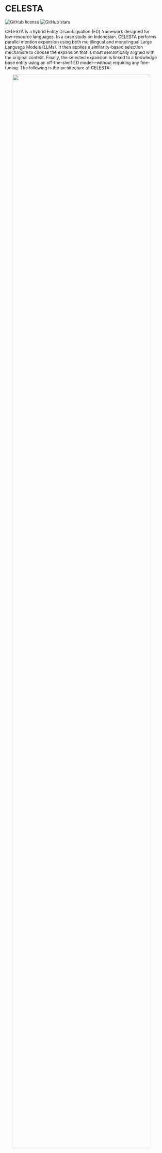 # CELESTA

![GitHub license](https://img.shields.io/github/license/dice-group/CELESTA)
![GitHub stars](https://img.shields.io/github/stars/dice-group/CELESTA?style=social)

CELESTA is a hybrid Entity Disambiguation (ED) framework designed for low-resource languages. In a case study on Indonesian, CELESTA performs parallel mention expansion using both multilingual and monolingual Large Language Models (LLMs). It then applies a similarity-based selection mechanism to choose the expansion that is most semantically aligned with the original context. Finally, the selected expansion is linked to a knowledge base entity using an off-the-shelf ED model—without requiring any fine-tuning. The following is the architecture of CELESTA:

<p align="center">
<img src="images/celesta_architecture.png" width="95%">
</p>


## 📂 Repository Structure
```
│
├── datasets/                     		# Input datasets (IndGEL, IndQEL, IndEL-WIKI)
├── ReFinED_format_datasets           		# ReFinED-purpose input datasets 
├── images/                       		# Architecture visualizations
│   └── celesta_architecture.jpg
├── src/                          		# Source code for CELESTA modules
│   └── mention_expansion/        		# Scripts of mention expansion
│   └── mention_expansion_selection/    	# Scripts of mention expansion selection
│   └── mention_expansion_implementation	# Scripts of mention expansion implementation on the sentences
│   └── refined_zero_shot_evaluation.py 	# Scripts of CELESTA with ReFinED evaluation
├── with_mention_expansion           		# Sentences with mention expansion from test sets of three datasets
├── similarity_based_expansion_selection        # Selected mention expansion using similarity measurement
├── requirements.txt              		# Python dependencies
├── README.md                     		# Project overview
└── LICENSE                       		# License file
```

## ⚙️ Installation

1. **Clone the repository**
```bash
   
   git clone https://github.com/dice-group/CELESTA.git
   cd CELESTA 

```

2. **Create the environment**
```

conda create -n celesta python=3.10
conda activate celesta
pip install -r requirements.txt

```
3. **Install CELESTA-mGENRE**
```

# change folder to entity_disambiguation directory
cd entity_disambiguation

# run script to install CELESTA-mGENRE
bash INSTALL-CELESTA-mGENRE.sh

```

## Evaluation

### 📊 Datasets

CELESTA is evaluated on three Indonesian Entity Disambiguation (ED) datasets: **IndGEL**, **IndQEL**, and **IndEL-WIKI**.  
- **IndGEL** (general domain) and **IndQEL** (specific domain) are from the [IndEL dataset](https://github.com/dice-group/IndEL).  
- **IndEL-WIKI** is a new dataset we created to provide additional evaluation data for CELESTA.

| Dataset Property             | IndGEL | IndQEL | IndEL-WIKI |
|------------------------------|-------:|-------:|-----------:|
| **Sentences**                | 2,114  | 2,621  | 24,678     |
| **Total entities**           | 4,765  | 2,453  | 24,678     |
| **Unique entities**          | 55     | 16     | 24,678     |
| **Entities / sentence**      | 2.4    | 1.6    | 1.0        |
| **Train set sentences**      | 1,674  | 2,076  | 17,172     |
| **Validation set sentences** | 230    | 284    | 4,958      |
| **Test set sentences**       | 230    | 284    | 4,958      |



### 🤖 Large Language Models (LLMs)

CELESTA uses **two hybrid LLMs**:

- **Multilingual LLMs**
  - [LLaMA-3](https://huggingface.co/meta-llama/Meta-Llama-3-70B-Instruct)
  - [Mistral](https://huggingface.co/mistralai/Mistral-7B-Instruct-v0.3)

- **Indonesian Monolingual LLMs**
  - [Komodo](https://huggingface.co/suayptalha/Komodo-7B-Instruct)
  - [Merak](https://huggingface.co/Ichsan2895/Merak-7B-v4-GGUF)

## 🚀 Usage
### Mention Expansion
1. Run mention expansion
```
# Change directory to the src folder
cd src

# Run the mention expansion script
mention_expansion.py [-h] [--model_name MODEL_NAME] [--prompt_type PROMPT_TYPE] [--dataset DATASET] [--split SPLIT] [--llm_name LLM_NAME] [--input_dir INPUT_DIR]
                            [--output_dir OUTPUT_DIR] [--batch_size BATCH_SIZE] [--save_every SAVE_EVERY] [--save_interval SAVE_INTERVAL]

Example: python mention_expansion.py --model_name meta-llama/Meta-Llama-3-70B-Instruct --prompt_type few-shot --dataset IndGEL --llm_name llama-3

```

2. Combine all LLMs results in one file. 
```
# Change directory to the similarity_based_expansion_selection folder/{dataset}/{prompt_type}.
cd ../similarity_based_expansion_selection/{dataset}/{prompt_type}

# Store the files accordingly 
```

### Similarity-based mention expansion selection
1. Run mention expansion selection
```
# Change directory to the src folder
cd src

# Run the mention expansion selection script
select_expansion.py [-h] [--input_dir INPUT_DIR] [--output_dir OUTPUT_DIR] 
                    [--dataset DATASET] [--prompt_type PROMPT_TYPE] 
                    [--threshold THRESHOLD]

Example: python mention_expansion_selection.py --input_dir ../similarity_based_expansion_selection/ --output_dir ../similarity_based_expansion_selection/ --dataset IndGEL --prompt_type few-shot --threshold 0.80

```

### Entity Candidates and Final Entity Selection
1. Using [ReFinED](https://github.com/amazon-science/ReFinED) 
```
# Clone the [repository](https://github.com/amazon-science/ReFinED) 
git clone https://github.com/amazon-science/ReFinED

# Change the directory to ReFinED/src/
cd ReFinED/src/

# Store refined_zero_shot_evaluation.py in the current directory

# Run the script
python refined_zero_shot_evaluation.py [-h] [--input_dir INPUT_DIR] [--dataset DATASET]
		     [--prompt_type PROMPT_TYPE] [--llm1 LLM1_NAME] [--llm2 LLM2_NAME]
		     [--ed_threshold ED_THRESHOLD]

Example: python refined_zero_shot_evaluation.py --input_dir ../similarity_based_mention_expansion --dataset IndGEL --prompt_type few-shot --llm1 Llama-3 --llm2 Komodo --ed_threshold 0.15
```
2. Using [mGENRE](https://github.com/facebookresearch/GENRE)
```
# Run script to CELESTA-mGENRE
bash run-CELESTA-mGENRE.sh
```

### 📈 Results
1. General Performance

The table below compares CELESTA with two baseline ED models ([ReFinED](https://github.com/amazon-science/ReFinED) and [mGENRE](https://github.com/facebookresearch/GENRE)) across the three evaluation datasets. **Bold** values indicate the highest score for each metric within a dataset.


| Dataset     | Model            | Precision | Recall  | F1      |
|-------------|------------------|-----------|---------|---------|
| **IndGEL**  | ReFinED          | **0.749**     | 0.547   | 0.633   |
|             | mGENRE           | 0.742     | 0.718   | 0.730   |
|             | **CELESTA (ours)** | 0.748 | **0.722** | **0.735** |
| **IndQEL**  | ReFinED          | 0.208     | 0.160   | 0.181   |
|             | mGENRE           | 0.298 | 0.298 | 0.298 |
|             | **CELESTA (ours)** | **0.298** | **0.298** | **0.298** |
| **IndEL-WIKI** | ReFinED       | **0.627** | 0.327   | 0.430   |
|             | mGENRE           | 0.601     | 0.489 | 0.539 |
|             | **CELESTA (ours)** | 0.595     | **0.495**   | **0.540**   |


The table below reports Precision (P), Recall (R), and F1 for CELESTA and individual LLM configurations across the three datasets, under both **zero-shot** and **few-shot** prompting. **Bold** values mark the highest F1 score within each dataset–prompting combination. Results are shown for CELESTA using **ReFinED** to generate candidate entities and retrieve the corresponding Wikidata URIs.

<table>
<thead>
<tr>
<th rowspan="2">Dataset</th>
<th rowspan="2">Model</th>
<th colspan="3">Zero-shot</th>
<th colspan="3">Few-shot</th>
</tr>
<tr>
<th>P</th><th>R</th><th>F1</th>
<th>P</th><th>R</th><th>F1</th>
</tr>
</thead>
<tbody>

<!-- IndGEL -->
<tr>
<td rowspan="9"><b>IndGEL</b></td>
<td>LLaMA-3</td><td>0.727</td><td><b>0.499</b></td><td><b>0.592</b></td><td>0.777</td><td>0.531</td><td>0.631</td>
</tr>
<tr><td>Mistral</td><td>0.699</td><td>0.411</td><td>0.517</td><td><b>0.806</b></td><td>0.310</td><td>0.448</td></tr>
<tr><td>Komodo</td><td>0.709</td><td>0.447</td><td>0.548</td><td>0.704</td><td>0.527</td><td>0.603</td></tr>
<tr><td>Merak</td><td>0.654</td><td>0.441</td><td>0.526</td><td>0.749</td><td>0.547</td><td>0.633</td></tr>

<tr style="background-color:#f0f0f0">
<td colspan="7"><b>CELESTA with ReFinED</b></td>
</tr>

<tr><td>LLaMA-3 & Komodo</td><td><b>0.731</b></td><td>0.437</td><td>0.547</td><td>0.757</td><td>0.513</td><td>0.612</td></tr>
<tr><td>LLaMA-3 & Merak</td><td>0.688</td><td>0.431</td><td>0.530</td><td>0.802</td><td><b>0.586</b></td><td><b>0.677</b></td></tr>
<tr><td>Mistral & Komodo</td><td>0.719</td><td>0.390</td><td>0.506</td><td>0.781</td><td>0.344</td><td>0.478</td></tr>
<tr><td>Mistral & Merak</td><td>0.678</td><td>0.402</td><td>0.505</td><td>0.779</td><td>0.503</td><td>0.611</td></tr>

<!-- IndQEL -->
<tr>
<td rowspan="9"><b>IndQEL</b></td>
<td>LLaMA-3</td><td>0.154</td><td>0.051</td><td>0.077</td><td><b>0.327</b></td><td>0.058</td><td>0.099</td>
</tr>
<tr><td>Mistral</td><td>0.179</td><td>0.131</td><td>0.151</td><td>0.072</td><td>0.029</td><td>0.042</td></tr>
<tr><td>Komodo</td><td>0.158</td><td>0.116</td><td>0.134</td><td>0.208</td><td><b>0.160</b></td><td><b>0.181</b></td></tr>
<tr><td>Merak</td><td><b>0.203</b></td><td><b>0.149</b></td><td><b>0.172</b></td><td>0.142</td><td>0.106</td><td>0.121</td></tr>

<tr style="background-color:#f0f0f0">
<td colspan="7"><b>CELESTA with ReFinED</b></td>
</tr>

<tr><td>LLaMA-3 & Komodo</td><td>0.138</td><td>0.047</td><td>0.071</td><td>0.282</td><td>0.073</td><td>0.116</td></tr>
<tr><td>LLaMA-3 & Merak</td><td>0.160</td><td>0.113</td><td>0.132</td><td>0.130</td><td>0.098</td><td>0.112</td></tr>
<tr><td>Mistral & Komodo</td><td>0.138</td><td>0.095</td><td>0.112</td><td>0.107</td><td>0.047</td><td>0.066</td></tr>
<tr><td>Mistral & Merak</td><td>0.196</td><td>0.146</td><td>0.167</td><td>0.128</td><td>0.095</td><td>0.109</td></tr>

<!-- IndEL-WIKI -->
<tr>
<td rowspan="9"><b>IndEL-WIKI</b></td>
<td>LLaMA-3</td><td>0.581</td><td>0.234</td><td>0.332</td><td>0.639</td><td>0.322</td><td>0.428</td>
</tr>
<tr><td>Mistral</td><td>0.565</td><td>0.232</td><td>0.329</td><td>0.552</td><td>0.201</td><td>0.294</td></tr>
<tr><td>Komodo</td><td>0.592</td><td>0.256</td><td>0.357</td><td>0.591</td><td>0.270</td><td>0.370</td></tr>
<tr><td>Merak</td><td>0.591</td><td><b>0.285</b></td><td><b>0.385</b></td><td>0.548</td><td>0.293</td><td>0.382</td></tr>

<tr style="background-color:#f0f0f0">
<td colspan="7"><b>CELESTA with ReFinED</b></td>
</tr>

<tr><td>LLaMA-3 & Komodo</td><td>0.577</td><td>0.234</td><td>0.332</td><td>0.639</td><td>0.322</td><td>0.428</td></tr>
<tr><td>LLaMA-3 & Merak</td><td><b>0.596</b></td><td>0.273</td><td>0.374</td><td><b>0.641</b></td><td><b>0.355</b></td><td><b>0.457</b></td></tr>
<tr><td>Mistral & Komodo</td><td>0.576</td><td>0.231</td><td>0.330</td><td>0.575</td><td>0.219</td><td>0.317</td></tr>
<tr><td>Mistral & Merak</td><td>0.564</td><td>0.248</td><td>0.345</td><td>0.581</td><td>0.270</td><td>0.369</td></tr>

</tbody>
</table>

These results show CELESTA’s performance when using mGENRE for candidate generation and Wikidata URI retrieval.

<table>
<thead>
<tr>
<th rowspan="2">Dataset</th>
<th rowspan="2">Model</th>
<th colspan="3">Zero-shot</th>
<th colspan="3">Few-shot</th>
</tr>
<tr>
<th>P</th><th>R</th><th>F1</th>
<th>P</th><th>R</th><th>F1</th>
</tr>
</thead>
<tbody>

<!-- IndGEL -->
<tr>
<td rowspan="9"><b>IndGEL</b></td>
<td>LLaMA-3</td><td><b>0.720</b></td><td><b>0.694</b></td><td><b>0.707</b></td><td>0.742</td><td>0.718</td><td>0.730</td>
</tr>
<tr><td>Mistral</td><td>0.667</td><td>0.640</td><td>0.653</td><td>0.607</td><td>0.584</td><td>0.595</td></tr>
<tr><td>Komodo</td><td>0.702</td><td>0.668</td><td>0.685</td><td>0.740</td><td>0.698</td><td>0.718</td></tr>
<tr><td>Merak</td><td>0.611</td><td>0.576</td><td>0.594</td><td>0.696</td><td>0.672</td><td>0.684</td></tr>

<tr style="background-color:#f0f0f0">
<td colspan="7"><b>CELESTA with mGENRE</b></td>
</tr>

<tr><td>LLaMA-3 & Komodo</td><td>0.695</td><td>0.660</td><td>0.677</td><td>0.741</td><td>0.708</td><td>0.724</td></tr>
<tr><td>LLaMA-3 & Merak</td><td>0.631</td><td>0.596</td><td>0.613</td><td><b>0.748</b></td><td><b>0.722</b></td><td><b>0.735</b></td></tr>
<tr><td>Mistral & Komodo</td><td>0.657</td><td>0.632</td><td>0.644</td><td>0.623</td><td>0.602</td><td>0.612</td></tr>
<tr><td>Mistral & Merak</td><td>0.620</td><td>0.588</td><td>0.603</td><td>0.702</td><td>0.676</td><td>0.686</td></tr>

<!-- IndQEL -->
<tr>
<td rowspan="9"><b>IndQEL</b></td>
<td>LLaMA-3</td><td>0.298</td><td>0.298</td><td>0.298</td><td><b>0.274</b></td><td><b>0.273</b></td><td><b>0.273</b></td>
</tr>
<tr><td>Mistral</td><td>0.258</td><td>0.258</td><td>0.258</td><td>0.185</td><td>0.182</td><td>0.183</td></tr>
<tr><td>Komodo</td><td>0.252</td><td>0.251</td><td>0.251</td><td>0.269</td><td>0.269</td><td>0.269</td></tr>
<tr><td>Merak</td><td>0.233</td><td>0.233</td><td>0.233</td><td>0.255</td><td>0.255</td><td>0.255</td></tr>

<tr style="background-color:#f0f0f0">
<td colspan="7"><b>CELESTA with mGENRE</b></td>
</tr>

<tr><td>LLaMA-3 & Komodo</td><td><b>0.298</b></td><td><b>0.298</b></td><td><b>0.298</b></td><td>0.266</td><td>0.266</td><td>0.266</td></tr>
<tr><td>LLaMA-3 & Merak</td><td>0.276</td><td>0.276</td><td>0.276</td><td>0.0.256</td><td>0.255</td><td>0.255</td></tr>
<tr><td>Mistral & Komodo</td><td>0.262</td><td>0.262</td><td>0.262</td><td>0.185</td><td>0.182</td><td>0.183</td></tr>
<tr><td>Mistral & Merak</td><td>0.236</td><td>0.236</td><td>0.236</td><td>0.202</td><td>0.200</td><td>0.201</td></tr>

<!-- IndEL-WIKI -->
<tr>
<td rowspan="9"><b>IndEL-WIKI</b></td>
<td>LLaMA-3</td><td>0.516</td><td><b>0.415</b></td><td>0.460</td><td>0.601</td><td>0.489</td><td>0.539</td>
</tr>
<tr><td>Mistral</td><td>0.457</td><td>0.360</td><td>0.403</td><td>0.447</td><td>0.363</td><td>0.401</td></tr>
<tr><td>Komodo</td><td>0.542</td><td>0.401</td><td>0.461</td><td>0.547</td><td>0.422</td><td>0.476</td></tr>
<tr><td>Merak</td><td>0.474</td><td>0.371</td><td>0.417</td><td>0.428<td>0.353</td><td>0.387</td></tr>

<tr style="background-color:#f0f0f0">
<td colspan="7"><b>CELESTA with mGENRE</b></td>
</tr>

<tr><td>LLaMA-3 & Komodo</td><td><b>0.548</b></td><td>0.411</td><td><b>0.470</b></td><td><b>0.618</b></td><td>0.481</td><td>0.537</td></tr>
<tr><td>LLaMA-3 & Merak</td><td>0.521</td><td>0.412</td><td>0.460</td><td>0.595</td><td><b>0.495</b></td><td><b>0.540</b></td></tr>
<tr><td>Mistral & Komodo</td><td>0.500</td><td>0.368</td><td>0.424</td><td>0.484</td><td>0.382</td><td>0.427</td></tr>
<tr><td>Mistral & Merak</td><td>0.447</td><td>0.349</td><td>0.392</td><td>0.507</td><td>0.413</td><td>0.455</td></tr>

</tbody>
</table>

2. Contribution of LLMs to CELESTA’s Correct Predictions

In addition to overall performance, we measure the contribution of each multilingual and monolingual LLM, as well as the original mention, to CELESTA’s correct predictions in the dual multilingual–monolingual mention expansion setup, using IndGEL with few-shot prompting. A contribution is counted when a mention expansion (or the original mention) is selected by CELESTA through its similarity-based selection mechanism and leads to a correct entity prediction. The table below reports contributions when CELESTA uses either ReFinED or mGENRE for candidate generation and Wikidata URI retrieval. Values indicate the percentage of correct predictions attributed to LLM1 (multilingual), LLM2 (monolingual), or the original mention for each LLM pair. These results highlight the complementary strengths of multilingual and monolingual LLMs and the benefit of pairing them with high-recall ED backends.

| LLM Pair          | LLM1 (%)  | LLM2 (%) | Original (%) |
|-------------------|-----------|----------|--------------|
| **CELESTA with ReFinED**                                |
| LLaMA-3 & Komodo  | **64.49** | 12.32    | 23.19        |
| LLaMA-3 & Merak   | 41.46     | **56.71**| 1.83         |
| Mistral & Komodo  | **79.28** | 16.22    | 4.5          |
| Mistral & Merak   | 43.24     | **56.76**| 0.0          |
| **CELESTA with mGENRE**                                 |
| LLaMA-3 & Komodo  | **59.83** | 14.53    | 25.64        |
| LLaMA-3 & Merak   | 41.62     | **57.54**| 1.12	  |
| Mistral & Komodo  | **78.86** | 14.43    | 6.38         |
| Mistral & Merak   | 46.87     | **53.43**| 0.0          |


## 📫 Contact

If you have any questions or feedbacks, feel free to contact us at ria.hari.gusmita@uni-paderborn.de or ria.gusmita@uinjkt.ac.id

